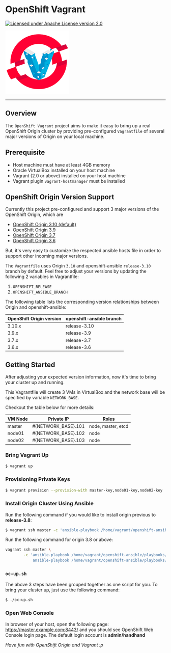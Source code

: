 # OpenShift Vagrant

[![Licensed under Apache License version 2.0](https://img.shields.io/github/license/openshift/origin.svg?maxAge=2592000)](https://www.apache.org/licenses/LICENSE-2.0)

![image](assets/openshift-vagrant-logo.png)

---

## Overview

The `OpenShift Vagrant` project aims to make it easy to bring up a real OpenShift Origin cluster by providing pre-configured `Vagrantfile` of several major versions of Origin on your local machine.

## Prerequisite

- Host machine must have at least 4GB memory
- Oracle VirtualBox installed on your host machine
- Vagrant (2.0 or above) installed on your host machine
- Vagrant plugin `vagrant-hostmanager` must be installed

## OpenShift Origin Version Support

Currently this project pre-configured and support 3 major versions of the OpenShift Origin, which are

- [OpenShift Origin 3.10 (default)](https://github.com/openshift/origin/releases/tag/v3.10.0)
- [OpenShift Origin 3.9](https://github.com/openshift/origin/releases/tag/v3.9.0)
- [OpenShift Origin 3.7](https://github.com/openshift/origin/releases/tag/v3.7.2)
- [OpenShift Origin 3.6](https://github.com/openshift/origin/releases/tag/v3.6.1)

But, it's very easy to customize the respected ansible hosts file in order to support other incoming major versions.

The `Vagrantfile` uses Origin `3.10` and openshift-ansible `release-3.10` branch by default. Feel free to adjust your versions by updating the following 2 variables in Vagrantfile:

1. `OPENSHIFT_RELEASE`
2. `OPENSHIFT_ANSIBLE_BRANCH`

The following table lists the corresponding version relationships between Origin and openshift-ansible:

| OpenShift Origin version | openshift-ansible branch |
| --- | --- |
| 3.10.x | release-3.10 |
| 3.9.x | release-3.9 |
| 3.7.x | release-3.7 |
| 3.6.x | release-3.6 |


## Getting Started

After adjusting your expected version information, now it's time to bring your cluster up and running. 

This Vagrantfile will create 3 VMs in VirtualBox and the network base will be specified by variable `NETWORK_BASE`.

Checkout the table below for more details:

| VM Node | Private IP | Roles |
| --- | --- | --- |
| master | #{NETWORK_BASE}.101 | node, master, etcd |
| node01 | #{NETWORK_BASE}.102 | node |
| node02 | #{NETWORK_BASE}.103 | node |

### Bring Vagrant Up

```bash
$ vagrant up
```

### Provisioning Private Keys

```bash
$ vagrant provision --provision-with master-key,node01-key,node02-key
```

### Install Origin Cluster Using Ansible

Run the following command if you would like to install origin previous to **release-3.8**:

```bash
$ vagrant ssh master -c 'ansible-playbook /home/vagrant/openshift-ansible/playbooks/byo/config.yml'
```

Run the following command for origin 3.8 or above:

```bash
vagrant ssh master \
        -c 'ansible-playbook /home/vagrant/openshift-ansible/playbooks/prerequisites.yml &&
            ansible-playbook /home/vagrant/openshift-ansible/playbooks/deploy_cluster.yml'
```

### `oc-up.sh`

The above 3 steps have been grouped together as one script for you. To bring your cluster up, just use the following command:

```bash
$ ./oc-up.sh
```

### Open Web Console

In browser of your host, open the following page: https://master.example.com:8443/ and you should see OpenShift Web Console login page. The default login account is **admin/handhand**

*Have fun with OpenShift Origin and Vagrant :p*